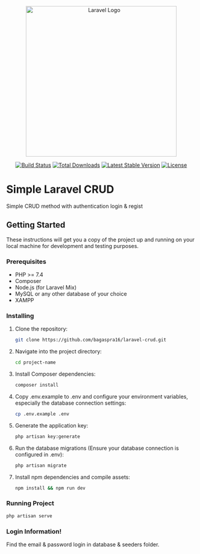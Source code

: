 <p align="center"><a href="https://laravel.com" target="_blank"><img src="https://raw.githubusercontent.com/laravel/art/master/logo-lockup/5%20SVG/2%20CMYK/1%20Full%20Color/laravel-logolockup-cmyk-red.svg" width="400" alt="Laravel Logo"></a></p>

<p align="center">
<a href="https://github.com/laravel/framework/actions"><img src="https://github.com/laravel/framework/workflows/tests/badge.svg" alt="Build Status"></a>
<a href="https://packagist.org/packages/laravel/framework"><img src="https://img.shields.io/packagist/dt/laravel/framework" alt="Total Downloads"></a>
<a href="https://packagist.org/packages/laravel/framework"><img src="https://img.shields.io/packagist/v/laravel/framework" alt="Latest Stable Version"></a>
<a href="https://packagist.org/packages/laravel/framework"><img src="https://img.shields.io/packagist/l/laravel/framework" alt="License"></a>
</p>

# Simple Laravel CRUD

Simple CRUD method with authentication login & regist

## Getting Started

These instructions will get you a copy of the project up and running on your local machine for development and testing purposes.

### Prerequisites

- PHP >= 7.4
- Composer
- Node.js (for Laravel Mix)
- MySQL or any other database of your choice
- XAMPP

### Installing

1. Clone the repository:

   ```bash
   git clone https://github.com/bagaspra16/laravel-crud.git

2. Navigate into the project directory:

    ```bash
    cd project-name

3. Install Composer dependencies:

   ```bash
   composer install
   
4. Copy .env.example to .env and configure your environment variables, especially the database connection settings:

   ```bash
   cp .env.example .env

5. Generate the application key:

   ```bash
   php artisan key:generate

6. Run the database migrations (Ensure your database connection is configured in .env):

   ```bash
   php artisan migrate

7. Install npm dependencies and compile assets:

   ```bash
   npm install && npm run dev

### Running Project

```bash
php artisan serve
```
### Login Information!

Find the email & password login in database & seeders folder.
